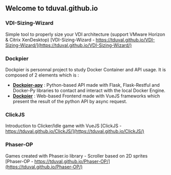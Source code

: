 ## Welcome to tduval.github.io

### VDI-Sizing-Wizard
Simple tool to properly size your VDI architecture (support VMware Horizon & Citrix XenDesktop)
[VDI-Sizing-Wizard - https://tduval.github.io/VDI-Sizing-Wizard/](https://tduval.github.io/VDI-Sizing-Wizard/)

### Dockpier
Dockpier is personnal project to study Docker Container and API usage.
It is composed of 2 elements which is :
- [**Dockpier-apy**](https://github.com/tduval/Dockpier-apy) : Python-based API made with Flask, Flask-Restful and Docker-Py libraries to contact and interact with the local Docker Engine.
- [**Dockpier**](https://github.com/tduval/Dockpier) : Web-based Frontend made with VueJS frameworks which present the result of the python API by async request.

### ClickJS
Introduction to Clicker/Idle game with VueJS
[ClickJS - https://tduval.github.io/ClickJS/](https://tduval.github.io/ClickJS/)

### Phaser-OP
Games created with Phaser.io library - Scroller based on 2D sprites
[Phaser-OP - https://tduval.github.io/Phaser-OP/](https://tduval.github.io/Phaser-OP/)
